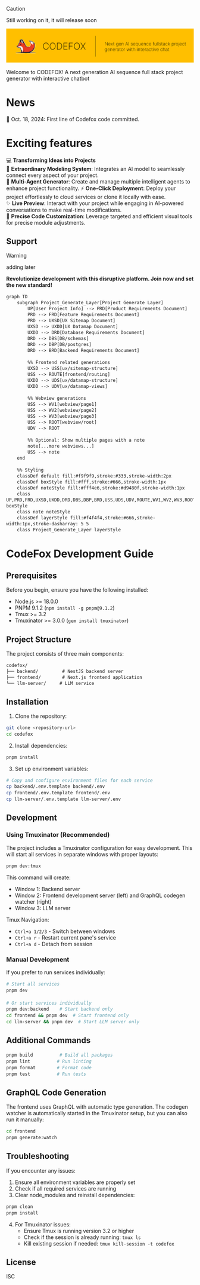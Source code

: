 > [!CAUTION]  
> Still working on it, it will release soon

![LOGO](./assets/badge.svg)

Welcome to CODEFOX! A next generation AI sequence full stack project generator with interactive chatbot

# News

🌟 Oct. 18, 2024: First line of Codefox code committed.

# Exciting features

💻 **Transforming Ideas into Projects**  
🚀 **Extraordinary Modeling System**: Integrates an AI model to seamlessly connect every aspect of your project.  
🤖 **Multi-Agent Generator**: Create and manage multiple intelligent agents to enhance project functionality.
⚡ **One-Click Deployment**: Deploy your project effortlessly to cloud services or clone it locally with ease.  
✨ **Live Preview**: Interact with your project while engaging in AI-powered conversations to make real-time modifications.  
🔧 **Precise Code Customization**: Leverage targeted and efficient visual tools for precise module adjustments.

## Support

> [!WARNING]  
> adding later

**Revolutionize development with this disruptive platform. Join now and set the new standard!**

```mermaid
graph TD
    subgraph Project_Generate_Layer[Project Generate Layer]
        UP[User Project Info] --> PRD[Product Requirements Document]
        PRD --> FRD[Feature Requirements Document]
        PRD --> UXSD[UX Sitemap Document]
        UXSD --> UXDD[UX Datamap Document]
        UXDD --> DRD[Database Requirements Document]
        DRD --> DBS[DB/schemas]
        DRD --> DBP[DB/postgres]
        DRD --> BRD[Backend Requirements Document]

        %% Frontend related generations
        UXSD --> USS[ux/sitemap-structure]
        USS --> ROUTE[frontend/routing]
        UXDD --> UDS[ux/datamap-structure]
        UXDD --> UDV[ux/datamap-views]

        %% Webview generations
        USS --> WV1[webview/page1]
        USS --> WV2[webview/page2]
        USS --> WV3[webview/page3]
        USS --> ROOT[webview/root]
        UDV --> ROOT

        %% Optional: Show multiple pages with a note
        note[...more webviews...]
        USS --> note
    end

    %% Styling
    classDef default fill:#f9f9f9,stroke:#333,stroke-width:2px
    classDef boxStyle fill:#fff,stroke:#666,stroke-width:1px
    classDef noteStyle fill:#fff4e6,stroke:#d9480f,stroke-width:1px
    class UP,PRD,FRD,UXSD,UXDD,DRD,DBS,DBP,BRD,USS,UDS,UDV,ROUTE,WV1,WV2,WV3,ROOT boxStyle
    class note noteStyle
    classDef layerStyle fill:#f4f4f4,stroke:#666,stroke-width:1px,stroke-dasharray: 5 5
    class Project_Generate_Layer layerStyle
```

# CodeFox Development Guide

## Prerequisites

Before you begin, ensure you have the following installed:

- Node.js >= 18.0.0
- PNPM 9.1.2 (`npm install -g pnpm@9.1.2`)
- Tmux >= 3.2
- Tmuxinator >= 3.0.0 (`gem install tmuxinator`)

## Project Structure

The project consists of three main components:

```
codefox/
├── backend/         # NestJS backend server
├── frontend/        # Next.js frontend application
└── llm-server/     # LLM service
```

## Installation

1. Clone the repository:

```bash
git clone <repository-url>
cd codefox
```

2. Install dependencies:

```bash
pnpm install
```

3. Set up environment variables:

```bash
# Copy and configure environment files for each service
cp backend/.env.template backend/.env
cp frontend/.env.template frontend/.env
cp llm-server/.env.template llm-server/.env
```

## Development

### Using Tmuxinator (Recommended)

The project includes a Tmuxinator configuration for easy development. This will start all services in separate windows with proper layouts:

```bash
pnpm dev:tmux
```

This command will create:

- Window 1: Backend server
- Window 2: Frontend development server (left) and GraphQL codegen watcher (right)
- Window 3: LLM server

Tmux Navigation:

- `Ctrl+a 1/2/3` - Switch between windows
- `Ctrl+a r` - Restart current pane's service
- `Ctrl+a d` - Detach from session

### Manual Development

If you prefer to run services individually:

```bash
# Start all services
pnpm dev

# Or start services individually
pnpm dev:backend    # Start backend only
cd frontend && pnpm dev  # Start frontend only
cd llm-server && pnpm dev  # Start LLM server only
```

## Additional Commands

```bash
pnpm build          # Build all packages
pnpm lint          # Run linting
pnpm format        # Format code
pnpm test          # Run tests
```

## GraphQL Code Generation

The frontend uses GraphQL with automatic type generation. The codegen watcher is automatically started in the Tmuxinator setup, but you can also run it manually:

```bash
cd frontend
pnpm generate:watch
```

## Troubleshooting

If you encounter any issues:

1. Ensure all environment variables are properly set
2. Check if all required services are running
3. Clear node_modules and reinstall dependencies:

```bash
pnpm clean
pnpm install
```

4. For Tmuxinator issues:
   - Ensure Tmux is running version 3.2 or higher
   - Check if the session is already running: `tmux ls`
   - Kill existing session if needed: `tmux kill-session -t codefox`

## License

ISC
